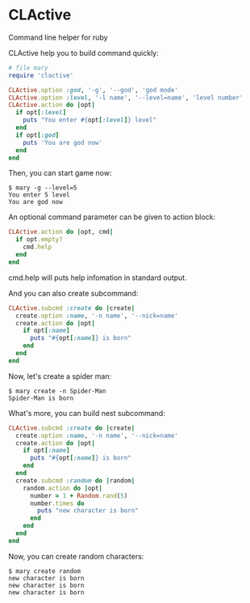 CLActive
========

Command line helper for ruby

CLActive help you to build command quickly:

```ruby
# file mary
require 'clactive'

CLActive.option :god, '-g', '--god', 'god mode'
CLActive.option :level, '-l name', '--level=name', 'level number'
CLActive.action do |opt|
  if opt[:level]
    puts "You enter #{opt[:level]} level"
  end
  if opt[:god]
    puts 'You are god now'
  end
end
```

Then, you can start game now:

```
$ mary -g --level=5
You enter 5 level
You are god now
```

An optional command parameter can be given to action block:

```ruby
CLActive.action do |opt, cmd|
  if opt.empty?
    cmd.help
  end
end
```

cmd.help will puts help infomation in standard output.

And you can also create subcommand:

```ruby
CLActive.subcmd :create do |create|
  create.option :name, '-n name', '--nick=name'
  create.action do |opt|
    if opt[:name]
      puts "#{opt[:name]} is born"
    end
  end
end
```

Now, let's create a spider man:

```
$ mary create -n Spider-Man
Spider-Man is born
```

What's more, you can build nest subcommand:

```ruby
CLActive.subcmd :create do |create|
  create.option :name, '-n name', '--nick=name'
  create.action do |opt|
    if opt[:name]
      puts "#{opt[:name]} is born"
    end
  end
  create.subcmd :random do |random|
    random.action do |opt|
      number = 1 + Random.rand(5)
      number.times do
        puts "new character is born"
      end
    end
  end
end
```

Now, you can create random characters:

```
$ mary create random
new character is born
new character is born
new character is born
```
